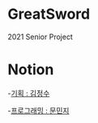 # GreatSword
2021 Senior Project

Notion
============
-[기획 : 김정수](https://www.notion.so/f9bb7cca7b66499d86ab18478dbbbf69)

-[프로그래밍 : 문민지](https://www.notion.so/GreatSword-57ef462e696a481d882c1887859bc9e2)
